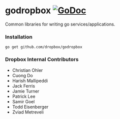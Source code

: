 # godropbox [![GoDoc](https://godoc.org/github.com/dropbox/godropbox?status.png)](https://godoc.org/github.com/dropbox/godropbox)

Common libraries for writing go services/applications.

### Installation
``go get github.com/dropbox/godropbox``

### Dropbox Internal Contributors
- Christian Ohler
- Cuong Do
- Harish Mallipeddi
- Jack Ferris
- Jamie Turner
- Patrick Lee
- Samir Goel
- Todd Eisenberger
- Zviad Metreveli
